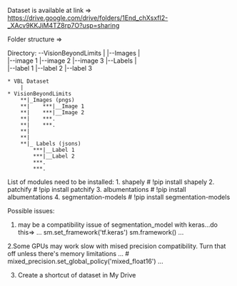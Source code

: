 Dataset is available at link => https://drive.google.com/drive/folders/1End_chXsxfI2-_XAcv9KKJiM4TZ8rp7O?usp=sharing

Folder structure =>

Directory:
	--VisionBeyondLimits
	|
	|--Images
		|	
		|--image 1
		|--image 2
		|--image 3
	|--Labels
		|	
		|--label 1
		|--label 2
		|--label 3 
      
      
      
    * VBL Dataset
        |
    * VisionBeyondLimits
        **|_Images (pngs)
        **|    ***|__Image 1
        **|    ***|__Image 2
        **|    ***.
        **|    ***.
        **|    
        **|    
        **|_ Labels (jsons)
            ***|__Label 1
            ***|__Label 2
            ***.
            ***.
            
            
List of modules need to be installed:
    1. shapely  # !pip install shapely
    2. patchify  # !pip install patchify
    3. albumentations  # !pip install albumentations
    4. segmentation-models  # !pip install segmentation-models
    
 
Possible issues:
  1. may be a compatibility issue of segmentation_model with keras...do this=> 
   ...
    sm.set_framework('tf.keras')
    sm.framework()
   ...
   
   2.Some GPUs may work slow with mised precision compatibility. Turn that off unless there's memory limitations
   ...
    # mixed_precision.set_global_policy('mixed_float16')
   ...
   
   3. Create a shortcut of dataset in My Drive
   
  
